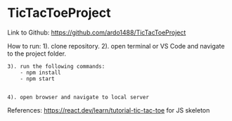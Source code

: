 # TicTacToeProject

Link to Github:
    https://github.com/ardo1488/TicTacToeProject


How to run: 
    1). clone repository.
    2). open terminal or VS Code and navigate to the project folder.

    3). run the following commands:
        - npm install
        - npm start


    4). open browser and navigate to local server


References:
    https://react.dev/learn/tutorial-tic-tac-toe for JS skeleton